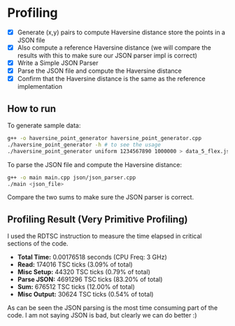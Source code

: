 # Profiling
- [x] Generate (x,y) pairs to compute Haversine distance store the points in a JSON file
- [x] Also compute a reference Haversine distance (we will compare the results with this to make sure our JSON parser impl is correct)
- [x] Write a Simple JSON Parser
- [x] Parse the JSON file and compute the Haversine distance
- [x] Confirm that the Haversine distance is the same as the reference implementation

## How to run
To generate sample data:
```bash
g++ -o haversine_point_generator haversine_point_generator.cpp
./haversine_point_generator -h # to see the usage
./haversine_point_generator uniform 1234567890 1000000 > data_5_flex.json # to generate 1000000 (x,y) pairs
```

To parse the JSON file and compute the Haversine distance:
```bash
g++ -o main main.cpp json/json_parser.cpp
./main <json_file>
```

Compare the two sums to make sure the JSON parser is correct.

## Profiling Result (Very Primitive Profiling)
I used the RDTSC instruction to measure the time elapsed in critical sections of the code. 

- **Total Time:** 0.00176518 seconds (CPU Freq: 3 GHz)
- **Read:** 174016 TSC ticks (3.09% of total)
- **Misc Setup:** 44320 TSC ticks (0.79% of total)
- **Parse JSON:** 4691296 TSC ticks (83.20% of total)
- **Sum:** 676512 TSC ticks (12.00% of total)
- **Misc Output:** 30624 TSC ticks (0.54% of total)

As can be seen the JSON parsing is the most time consuming part of the code. I am not saying JSON is bad, but clearly we can do better :)